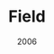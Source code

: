 ---
title: Field
_img: field.jpg
size: 13 x 13 inches, Framed
medium: Ink on 140-pound Watercolor Paper
date: 2006
_render: false
--- 